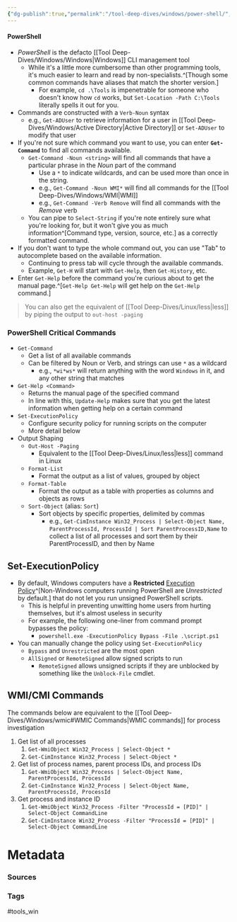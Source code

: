```yaml
---
{"dg-publish":true,"permalink":"/tool-deep-dives/windows/power-shell/","noteIcon":""}
---
```



#### PowerShell
- *PowerShell* is the defacto [[Tool Deep-Dives/Windows/Windows\|Windows]] CLI management tool
	- While it's a little more cumbersome than other programming tools, it's much easier to learn and read by non-specialists.^[Though some common commands have aliases that match the shorter version.]
		- For example, `cd .\Tools` is impenetrable for someone who doesn't know how `cd` works, but `Set-Location -Path C:\Tools` literally spells it out for you.
- Commands are constructed with a `Verb-Noun` syntax
	- e.g., `Get-ADUser` to retrieve information for a user in [[Tool Deep-Dives/Windows/Active Directory\|Active Directory]] or `Set-ADUser` to modify that user
- If you're not sure which command you want to use, you can enter **`Get-Command`** to find all commands available.
	- `Get-Command -Noun <string>` will find all commands that have a particular phrase in the *Noun* part of the command
		- Use a `*` to indicate wildcards, and can be used more than once in the string.
		- e.g., `Get-Command -Noun WMI*` will find all commands for the [[Tool Deep-Dives/Windows/WMI\|WMI]]
		- e.g., `Get-Command -Verb Remove` will find all commands with the *Remove* verb
	- You can pipe to `Select-String` if you're note entirely sure what you're looking for, but it won't give you as much information^[Command type, version, source, etc.] as a correctly formatted command.
- If you don't want to type the whole command out, you can use "Tab" to autocomplete based on the available information.
	- Continuing to press tab will cycle through the available commands.
	- Example, `Get-H` will start with `Get-Help`, then `Get-History`, etc.
- Enter `Get-Help` before the command you're curious about to get the manual page.^[`Get-Help Get-Help` will get help on the `Get-Help` command.]

> You can also get the equivalent of [[Tool Deep-Dives/Linux/less\|less]] by piping the output to `out-host -paging`

### PowerShell Critical Commands
- `Get-Command`
	- Get a list of all available commands
	- Can be filtered by Noun or Verb, and strings can use `*` as a wildcard
		- e.g., `*wi*ws*` will return anything with the word `Windows` in it, and any other string that matches
- `Get-Help <Command>`
	- Returns the manual page of the specified command
	- In line with this, `Update-Help` makes sure that you get the latest information when getting help on a certain command
- `Set-ExecutionPolicy`
	- Configure security policy for running scripts on the computer
	- More detail below
- Output Shaping
	- `Out-Host -Paging`
		- Equivalent to the [[Tool Deep-Dives/Linux/less\|less]] command in Linux
	- `Format-List`
		- Format the output as a list of values, grouped by object
	- `Format-Table`
		- Format the output as a table with properties as columns and objects as rows
	- `Sort-Object` (alias: `Sort`)
		- Sort objects by specific properties, delimited by commas 
			- e.g., `Get-CimInstance Win32_Process | Select-Object Name, ParentProcessId, ProcessId | Sort ParentProcessID,Name` to collect a list of all processes and sort them by their ParentProcessID, and then by Name

## Set-ExecutionPolicy
- By default, Windows computers have a **Restricted** [Execution Policy](https://learn.microsoft.com/en-us/powershell/module/microsoft.powershell.core/about/about_execution_policies?view=powershell-7.4)^[Non-Windows computers running PowerShell are *Unrestricted* by default.] that do not let you run unsigned PowerShell scripts.
	- This is helpful in preventing unwitting home users from hurting themselves, but it's almost useless in security
	- For example, the following one-liner from command prompt bypasses the policy:
		- `powershell.exe -ExecutionPolicy Bypass -File .\script.ps1`
- You can manually change the policy using `Set-ExecutionPolicy`
	- `Bypass` and `Unrestricted` are the most open
	- `AllSigned` or `RemoteSigned` allow signed scripts to run
		- `RemoteSigned` allows unsigned scripts if they are unblocked by something like the `Unblock-File` cmdlet.

## WMI/CMI Commands
The commands below are equivalent to the [[Tool Deep-Dives/Windows/wmic#WMIC Commands\|WMIC commands]] for process investigation
1. Get list of all processes
	1. `Get-WmiObject Win32_Process | Select-Object *`
	2. `Get-CimInstance Win32_Process | Select-Object *`
2. Get list of process names, parent process IDs, and process IDs
	1. `Get-WmiObject Win32_Process | Select-Object Name, ParentProcessId, ProcessId`
	2. `Get-CimInstance Win32_Process | Select-Object Name, ParentProcessId, ProcessId`
3. Get process and instance ID
	1. `Get-WmiObject Win32_Process -Filter "ProcessId = [PID]" | Select-Object CommandLine`
	2. `Get-CimInstance Win32_Process -Filter "ProcessId = [PID]" | Select-Object CommandLine`



# Metadata

### Sources


### Tags
#tools_win 


